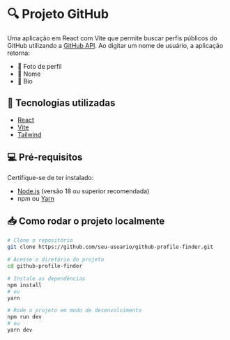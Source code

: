 # 🔍 Projeto GitHub

Uma aplicação em React com Vite que permite buscar perfis públicos do GitHub utilizando a [GitHub API](https://api.github.com/). Ao digitar um nome de usuário, a aplicação retorna:

- 📸 Foto de perfil  
- 🧑 Nome  
- 📝 Bio

## 🚀 Tecnologias utilizadas

- [React](https://reactjs.org/)
- [Vite](https://vitejs.dev/)
- [Tailwind](https://tailwindcss.com)

## 💻 Pré-requisitos

Certifique-se de ter instalado:

- [Node.js](https://nodejs.org/) (versão 18 ou superior recomendada)
- npm ou [Yarn](https://yarnpkg.com/)

## 📥 Como rodar o projeto localmente

```bash
# Clone o repositório
git clone https://github.com/seu-usuario/github-profile-finder.git

# Acesse o diretório do projeto
cd github-profile-finder

# Instale as dependências
npm install
# ou
yarn

# Rode o projeto em modo de desenvolvimento
npm run dev
# ou
yarn dev
